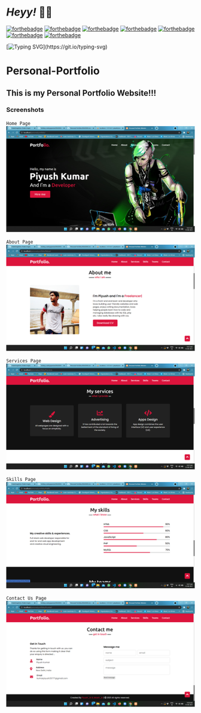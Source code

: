  <h1><strong><em>Heyy! </em></strong>🐱‍💻</h1>
 
 [![forthebadge](https://forthebadge.com/images/badges/built-with-love.svg)](https://forthebadge.com) [![forthebadge](https://forthebadge.com/images/badges/uses-html.svg)](https://forthebadge.com) [![forthebadge](https://forthebadge.com/images/badges/uses-css.svg)](https://forthebadge.com) [![forthebadge](https://forthebadge.com/images/badges/uses-js.svg)](https://forthebadge.com) [![forthebadge](https://forthebadge.com/images/badges/check-it-out.svg)](https://forthebadge.com) [![forthebadge](https://forthebadge.com/images/badges/makes-people-smile.svg)](https://forthebadge.com) [![forthebadge](https://forthebadge.com/images/badges/open-source.svg)](https://forthebadge.com) 
 
 [![Typing SVG](https://readme-typing-svg.herokuapp.com?font=&vCenter=true&lines=Heyy%2C+I+am+Shubham!!+%F0%9F%91%8B;Love+to+make+new+websites+and+apps!;)](https://git.io/typing-svg)
 
 # Personal-Portfolio

## This is my Personal Portfolio Website!!!

 ### Screenshots

`Home Page`
<img src="Images/home.png">

`About Page`
<img src="Images/about.png">

`Services Page`
<img src="Images/services.png">

`Skills Page`
<img src="Images/skills.png">

`Contact Us Page`
<img src="Images/contactus.png">
